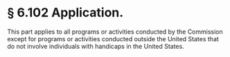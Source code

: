 # § 6.102   Application.

This part applies to all programs or activities conducted by the Commission except for programs or activities conducted outside the United States that do not involve individuals with handicaps in the United States.




